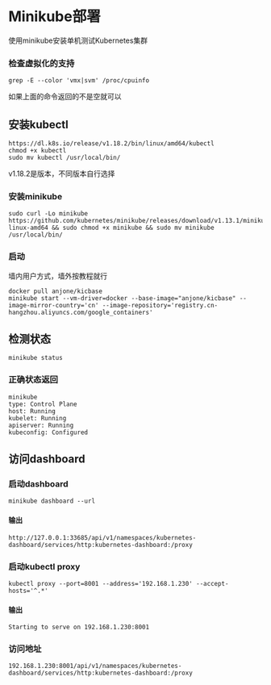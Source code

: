 # Minikube部署

使用minikube安装单机测试Kubernetes集群

### 检查虚拟化的支持

```
grep -E --color 'vmx|svm' /proc/cpuinfo
```

如果上面的命令返回的不是空就可以

## 安装kubectl

```
https://dl.k8s.io/release/v1.18.2/bin/linux/amd64/kubectl
chmod +x kubectl
sudo mv kubectl /usr/local/bin/
```

v1.18.2是版本，不同版本自行选择

### 安装minikube

```
sudo curl -Lo minikube https://github.com/kubernetes/minikube/releases/download/v1.13.1/minikube-linux-amd64 && sudo chmod +x minikube && sudo mv minikube /usr/local/bin/
```

### 启动

墙内用户方式，墙外按教程就行

```
docker pull anjone/kicbase
minikube start --vm-driver=docker --base-image="anjone/kicbase" --image-mirror-country='cn' --image-repository='registry.cn-hangzhou.aliyuncs.com/google_containers'
```

## 检测状态

```
minikube status
```

### 正确状态返回

```
minikube
type: Control Plane
host: Running
kubelet: Running
apiserver: Running
kubeconfig: Configured
```

## 访问dashboard

###  启动dashboard

```
minikube dashboard --url
```
#### 输出
```
http://127.0.0.1:33685/api/v1/namespaces/kubernetes-dashboard/services/http:kubernetes-dashboard:/proxy
```

### 启动kubectl proxy
```
kubectl proxy --port=8001 --address='192.168.1.230' --accept-hosts='^.*'
```
#### 输出
```
Starting to serve on 192.168.1.230:8001
```
### 访问地址
```
192.168.1.230:8001/api/v1/namespaces/kubernetes-dashboard/services/http:kubernetes-dashboard:/proxy
```


